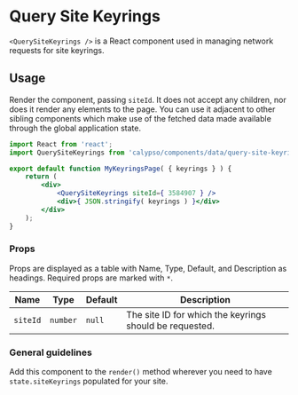 # Query Site Keyrings

`<QuerySiteKeyrings />` is a React component used in managing network requests for site keyrings.

## Usage

Render the component, passing `siteId`. It does not accept any children, nor does it render any elements to the page. You can use it adjacent to other sibling components which make use of the fetched data made available through the global application state.

```jsx
import React from 'react';
import QuerySiteKeyrings from 'calypso/components/data/query-site-keyrings';

export default function MyKeyringsPage( { keyrings } ) {
	return (
		<div>
			<QuerySiteKeyrings siteId={ 3584907 } />
			<div>{ JSON.stringify( keyrings ) }</div>
		</div>
	);
}
```

### Props

Props are displayed as a table with Name, Type, Default, and Description as headings. Required props are marked with `*`.

| Name     | Type     | Default | Description                                             |
| -------- | -------- | ------- | ------------------------------------------------------- |
| `siteId` | `number` | `null`  | The site ID for which the keyrings should be requested. |

### General guidelines

Add this component to the `render()` method wherever you need to have `state.siteKeyrings` populated for your site.
